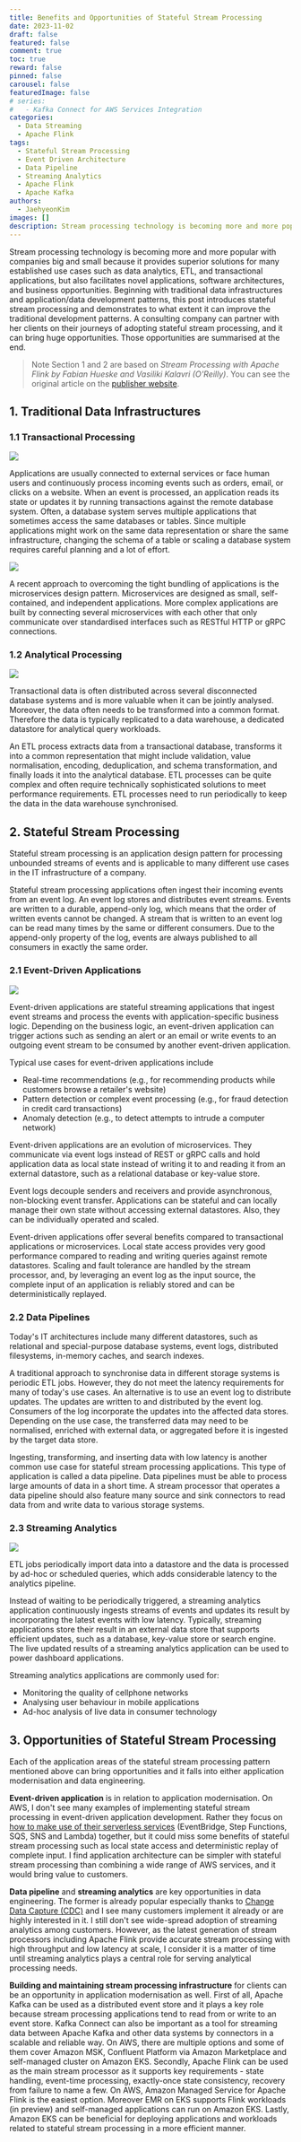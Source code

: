 ```yaml
---
title: Benefits and Opportunities of Stateful Stream Processing
date: 2023-11-02
draft: false
featured: false
comment: true
toc: true
reward: false
pinned: false
carousel: false
featuredImage: false
# series:
#   - Kafka Connect for AWS Services Integration
categories:
  - Data Streaming
  - Apache Flink
tags: 
  - Stateful Stream Processing
  - Event Driven Architecture
  - Data Pipeline
  - Streaming Analytics
  - Apache Flink
  - Apache Kafka
authors:
  - JaehyeonKim
images: []
description: Stream processing technology is becoming more and more popular with companies big and small because it provides superior solutions for many established use cases such as data analytics, ETL, and transactional applications, but also facilitates novel applications, software architectures, and business opportunities. Beginning with traditional data infrastructures and application/data development patterns, this post introduces stateful stream processing and demonstrates to what extent it can improve the traditional development patterns. A consulting company can partner with her clients on their journeys of adopting stateful stream processing, and it can bring huge opportunities. Those opportunities are summarised at the end.
---
```


Stream processing technology is becoming more and more popular with companies big and small because it provides superior solutions for many established use cases such as data analytics, ETL, and transactional applications, but also facilitates novel applications, software architectures, and business opportunities. Beginning with traditional data infrastructures and application/data development patterns, this post introduces stateful stream processing and demonstrates to what extent it can improve the traditional development patterns. A consulting company can partner with her clients on their journeys of adopting stateful stream processing, and it can bring huge opportunities. Those opportunities are summarised at the end.

> Note Section 1 and 2 are based on _Stream Processing with Apache Flink by Fabian Hueske and Vasiliki Kalavri (O'Reilly)_. You can see the original article on the [publisher website](https://www.oreilly.com/library/view/stream-processing-with/9781491974285/ch01.html).

## 1. Traditional Data Infrastructures

### 1.1 Transactional Processing

![](figure1.png#center)

Applications are usually connected to external services or face human users and continuously process incoming events such as orders, email, or clicks on a website. When an event is processed, an application reads its state or updates it by running transactions against the remote database system. Often, a database system serves multiple applications that sometimes access the same databases or tables. Since multiple applications might work on the same data representation or share the same infrastructure, changing the schema of a table or scaling a database system requires careful planning and a lot of effort.

![](figure2.png#center)

A recent approach to overcoming the tight bundling of applications is the microservices design pattern. Microservices are designed as small, self-contained, and independent applications. More complex applications are built by connecting several microservices with each other that only communicate over standardised interfaces such as RESTful HTTP or gRPC connections.

### 1.2 Analytical Processing

![](figure3.png#center)

Transactional data is often distributed across several disconnected database systems and is more valuable when it can be jointly analysed. Moreover, the data often needs to be transformed into a common format. Therefore the data is typically replicated to a data warehouse, a dedicated datastore for analytical query workloads.

An ETL process extracts data from a transactional database, transforms it into a common representation that might include validation, value normalisation, encoding, deduplication, and schema transformation, and finally loads it into the analytical database. ETL processes can be quite complex and often require technically sophisticated solutions to meet performance requirements. ETL processes need to run periodically to keep the data in the data warehouse synchronised.

## 2. Stateful Stream Processing

Stateful stream processing is an application design pattern for processing unbounded streams of events and is applicable to many different use cases in the IT infrastructure of a company.

Stateful stream processing applications often ingest their incoming events from an event log. An event log stores and distributes event streams. Events are written to a durable, append-only log, which means that the order of written events cannot be changed. A stream that is written to an event log can be read many times by the same or different consumers. Due to the append-only property of the log, events are always published to all consumers in exactly the same order.

### 2.1 Event-Driven Applications

![](figure4.png#center)

Event-driven applications are stateful streaming applications that ingest event streams and process the events with application-specific business logic. Depending on the business logic, an event-driven application can trigger actions such as sending an alert or an email or write events to an outgoing event stream to be consumed by another event-driven application.

Typical use cases for event-driven applications include

* Real-time recommendations (e.g., for recommending products while customers browse a retailer's website)
* Pattern detection or complex event processing (e.g., for fraud detection in credit card transactions)
* Anomaly detection (e.g., to detect attempts to intrude a computer network)

Event-driven applications are an evolution of microservices. They communicate via event logs instead of REST or gRPC calls and hold application data as local state instead of writing it to and reading it from an external datastore, such as a relational database or key-value store.

Event logs decouple senders and receivers and provide asynchronous, non-blocking event transfer. Applications can be stateful and can locally manage their own state without accessing external datastores. Also, they can be individually operated and scaled.

Event-driven applications offer several benefits compared to transactional applications or microservices. Local state access provides very good performance compared to reading and writing queries against remote datastores. Scaling and fault tolerance are handled by the stream processor, and, by leveraging an event log as the input source, the complete input of an application is reliably stored and can be deterministically replayed.

### 2.2 Data Pipelines

Today's IT architectures include many different datastores, such as relational and special-purpose database systems, event logs, distributed filesystems, in-memory caches, and search indexes. 

A traditional approach to synchronise data in different storage systems is periodic ETL jobs. However, they do not meet the latency requirements for many of today's use cases. An alternative is to use an event log to distribute updates. The updates are written to and distributed by the event log. Consumers of the log incorporate the updates into the affected data stores. Depending on the use case, the transferred data may need to be normalised, enriched with external data, or aggregated before it is ingested by the target data store.

Ingesting, transforming, and inserting data with low latency is another common use case for stateful stream processing applications. This type of application is called a data pipeline. Data pipelines must be able to process large amounts of data in a short time. A stream processor that operates a data pipeline should also feature many source and sink connectors to read data from and write data to various storage systems.

### 2.3 Streaming Analytics

![](figure5.png#center)

ETL jobs periodically import data into a datastore and the data is processed by ad-hoc or scheduled queries, which adds considerable latency to the analytics pipeline.

Instead of waiting to be periodically triggered, a streaming analytics application continuously ingests streams of events and updates its result by incorporating the latest events with low latency. Typically, streaming applications store their result in an external data store that supports efficient updates, such as a database, key-value store or search engine. The live updated results of a streaming analytics application can be used to power dashboard applications.

Streaming analytics applications are commonly used for:

* Monitoring the quality of cellphone networks
* Analysing user behaviour in mobile applications
* Ad-hoc analysis of live data in consumer technology

## 3. Opportunities of Stateful Stream Processing

Each of the application areas of the stateful stream processing pattern mentioned above can bring opportunities and it falls into either application modernisation and data engineering. 

**Event-driven application** is in relation to application modernisation. On AWS, I don't see many examples of implementing stateful stream processing in event-driven application development. Rather they focus on [how to make use of their serverless services](https://serverlessland.com/event-driven-architecture) (EventBridge, Step Functions, SQS, SNS and Lambda) together, but it could miss some benefits of stateful stream processing such as local state access and deterministic replay of complete input. I find application architecture can be simpler with stateful stream processing than combining a wide range of AWS services, and it would bring value to customers.

**Data pipeline** and **streaming analytics** are key opportunities in data engineering. The former is already popular especially thanks to [Change Data Capture (CDC)](https://en.wikipedia.org/wiki/Change_data_capture) and I see many customers implement it already or are highly interested in it. I still don't see wide-spread adoption of streaming analytics among customers. However, as the latest generation of stream processors including Apache Flink provide accurate stream processing with high throughput and low latency at scale, I consider it is a matter of time until streaming analytics plays a central role for serving analytical processing needs.

**Building and maintaining stream processing infrastructure** for clients can be an opportunity in application modernisation as well. First of all, Apache Kafka can be used as a distributed event store and it plays a key role because stream processing applications tend to read from or write to an event store. Kafka Connect can also be important as a tool for streaming data between Apache Kafka and other data systems by connectors in a scalable and reliable way. On AWS, there are multiple options and some of them cover Amazon MSK, Confluent Platform via Amazon Marketplace and self-managed cluster on Amazon EKS. Secondly, Apache Flink can be used as the main stream processor as it supports key requirements - state handling, event-time processing, exactly-once state consistency, recovery from failure to name a few. On AWS, Amazon Managed Service for Apache Flink is the easiest option. Moreover EMR on EKS supports Flink workloads (in preview) and self-managed applications can run on Amazon EKS. Lastly, Amazon EKS can be beneficial for deploying applications and workloads related to stateful stream processing in a more efficient manner.
